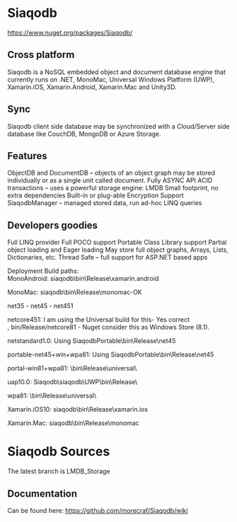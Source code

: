 Siaqodb
=======

https://www.nuget.org/packages/Siaqodb/

## Cross platform
Siaqodb is a NoSQL embedded object and document database engine that currently runs on .NET, MonoMac, Universal Windows Platform (UWP), Xamarin.iOS, Xamarin.Android, Xamarin.Mac and Unity3D. 

## Sync
Siaqodb client side database may be synchronized with a Cloud/Server side database like CouchDB, MongoDB or Azure Storage. 

## Features
ObjectDB and DocumentDB – objects of an object graph may be stored individually or as a single unit called document.
Fully ASYNC API
ACID transactions – uses a powerful storage engine: LMDB
Small footprint, no extra dependencies
Built-in or plug-able Encryption Support
SiaqodbManager – managed stored data, run ad-hoc LINQ queries

## Developers goodies
Full LINQ provider
Full POCO support
Portable Class Library support
Partial object loading and Eager loading
May store full object graphs, Arrays, Lists, Dictionaries, etc.
Thread Safe – full support for ASP.NET based apps

Deployment Build paths:
MonoAndroid: siaqodb\bin\Release\xamarin.android

MonoMac: siaqodb\bin\Release\monomac-OK

net35 - net45 - net451

netcore451: I am using the Universal build for this- Yes correct , bin/Release/netcore81 - Nuget consider this as Windows Store (8.1).

netstandard1.0: Using SiaqodbPortable\bin\Release\net45

portable-net45+win+wpa81: Using SiaqodbPortable\bin\Release\net45

portal-win81+wpa81: \bin\Release\universal\

uap10.0: Siaqodb\siaqodb\UWP\bin\Release\

wpa81: \bin\Release\universal\

Xamarin.iOS10: siaqodb\bin\Release\xamarin.ios

Xamarin.Mac: siaqodb\bin\Release\monomac

# Siaqodb Sources

The latest branch is LMDB_Storage

## Documentation
Can be found here:
https://github.com/morecraf/Siaqodb/wiki

